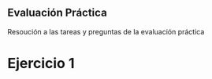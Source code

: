 ## Evaluación Práctica
Resoución a las tareas y preguntas de la evaluación práctica 

# Ejercicio 1
